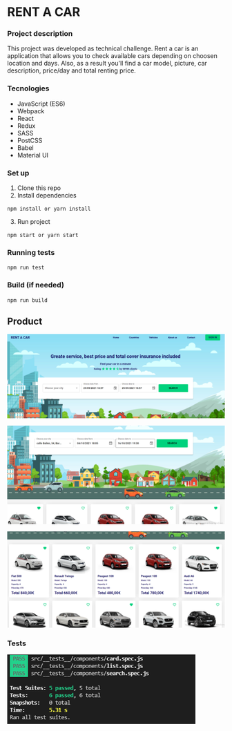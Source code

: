 # RENT A CAR

### Project description
This project was developed as technical challenge. Rent a car is an
application that allows you to check available cars depending on choosen location and days. Also, as a result you'll find a car model, picture, car description, price/day and total renting price. 

### Tecnologies
- JavaScript (ES6)
- Webpack
- React
- Redux
- SASS
- PostCSS
- Babel
- Material UI

### Set up 
1. Clone this repo
2. Install dependencies
```
npm install or yarn install
```
3. Run project
```
npm start or yarn start
```
### Running tests
```
npm run test
```
### Build (if needed)
```
npm run build
```
## Product
![Home_page](src/assets/images/Home_page.PNG)

![date_selected](src/assets/images/dates_selected.PNG)

![result_of_search](src/assets/images/result_of_search.PNG)

### Tests

![test](src/assets/images/test.PNG)